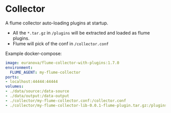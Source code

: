 # Collector

 A flume collector auto-loading plugins at startup.

* All the `*.tar.gz` in `/plugins` will be extracted and loaded as flume plugins.
* Flume will pick of the conf in `/collector.conf`

 Example docker-compose:

 ```yml
 image: euranova/flume-collector-with-plugins:1.7.0
 environment:
   FLUME_AGENT: my-flume-collector
 ports:
 - localhost:44444:44444
 volumes:
 - ./data/source:/data-source
 - ./data/output:/data-output
 - ./collector/my-flume-collector.conf:/collector.conf
 - ./collector/my-flume-collector-lib-0.0.1-flume-plugin.tar.gz:/plugins/my-flume-collector-lib-0.0.1-flume-plugin.tar.gz
 ```
